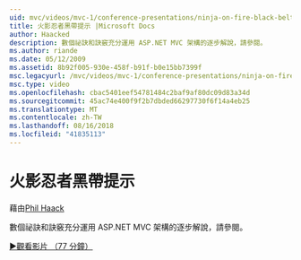```yaml
---
uid: mvc/videos/mvc-1/conference-presentations/ninja-on-fire-black-belt-tips
title: 火影忍者黑帶提示 |Microsoft Docs
author: Haacked
description: 數個祕訣和訣竅充分運用 ASP.NET MVC 架構的逐步解說，請參閱。
ms.author: riande
ms.date: 05/12/2009
ms.assetid: 8b92f005-930e-458f-b91f-b0e15bb7399f
msc.legacyurl: /mvc/videos/mvc-1/conference-presentations/ninja-on-fire-black-belt-tips
msc.type: video
ms.openlocfilehash: cbac5401eef54781484c2baf9af80dc09d83a34d
ms.sourcegitcommit: 45ac74e400f9f2b7dbded66297730f6f14a4eb25
ms.translationtype: MT
ms.contentlocale: zh-TW
ms.lasthandoff: 08/16/2018
ms.locfileid: "41835113"
---
```

<a name="ninja-on-fire-black-belt-tips"></a>火影忍者黑帶提示
====================
藉由[Phil Haack](https://github.com/Haacked)

數個祕訣和訣竅充分運用 ASP.NET MVC 架構的逐步解說，請參閱。

[&#9654;觀看影片 （77 分鐘）](https://channel9.msdn.com/Blogs/ASP-NET-Site-Videos/ninja-on-fire-black-belt-tips)
